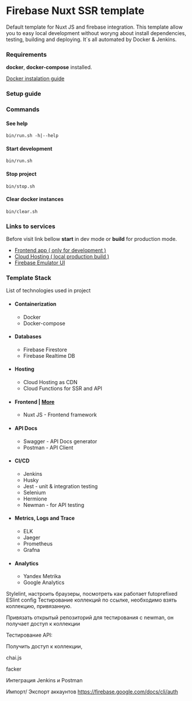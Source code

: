 # Firebase Nuxt SSR template #
Default template for Nuxt JS and firebase integration.
This template allow you to easy local development without woryng about install dependencies, testing, building and deploying. It`s all automated by Docker & Jenkins.

### <b>Requirements</b> ###
<b>docker</b>, <b>docker-compose</b> installed.
 
<a href="https://docs.docker.com/get-docker/">Docker instalation guide</a>

### <b>Setup guide</b>

### <b>Commands</b>
#### See help

    bin/run.sh -h|--help
#### Start development
    
    bin/run.sh
#### Stop project
    
    bin/stop.sh
#### Clear docker instances
    
    bin/clear.sh
### <b>Links to services</b>

Before visit link bellow <b>start</b> in dev mode or <b>build</b> for production mode.

- <a href="http://localhost:3000">Frontend app ( only for development )</a>
- <a href="http://localhost:5000">Cloud Hosting ( local production build )</a>
- <a href="http://localhost:4000">Firebase Emulator UI</a>

### <b>Template Stack</b>
List of technologies used in project
- #### <b>Containerization</b>
    - Docker
    - Docker-compose
- #### <b>Databases</b>
    - Firebase Firestore
    - Firebase Realtime DB

- #### Hosting ####
    - Cloud Hosting as CDN
    - Cloud Functions for SSR and API

- #### <b>Frontend</b> | <a href="https://gitlab.com/reverse.studio/docker-firebase-nuxt-template/-/blob/master/services/frontend/README.md">More</a> #### 
    
    - Nuxt JS - Frontend framework

- #### API Docs #### 
    - Swagger - API Docs generator
    - Postman - API Client
- #### CI/CD #### 
    - Jenkins
    - Husky
    - Jest - unit & integration testing
    - Selenium
    - Hermione
    - Newman - for API testing
- #### Metrics, Logs and Trace #### 
    - ELK
    - Jaeger
    - Prometheus
    - Grafna

- #### Analytics #### 
    - Yandex Metrika
    - Google Analytics


Stylelint, настроить браузеры, посмотреть как работает futoprefixed
ESlint config
Тестирование коллекций по ссылке, необходимо взять коллекцию, привязанную.

Привязать открытый репозиторий для тестирования с newman, он получает доступ к коллекции

Тестирование API:

Получить доступ к коллекции,

chai.js

facker

Интеграция Jenkins и Postman

Импорт/ Экспорт аккаунтов https://firebase.google.com/docs/cli/auth